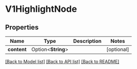 # V1HighlightNode

## Properties

Name | Type | Description | Notes
------------ | ------------- | ------------- | -------------
**content** | Option<**String**> |  | [optional]

[[Back to Model list]](../README.md#documentation-for-models) [[Back to API list]](../README.md#documentation-for-api-endpoints) [[Back to README]](../README.md)


